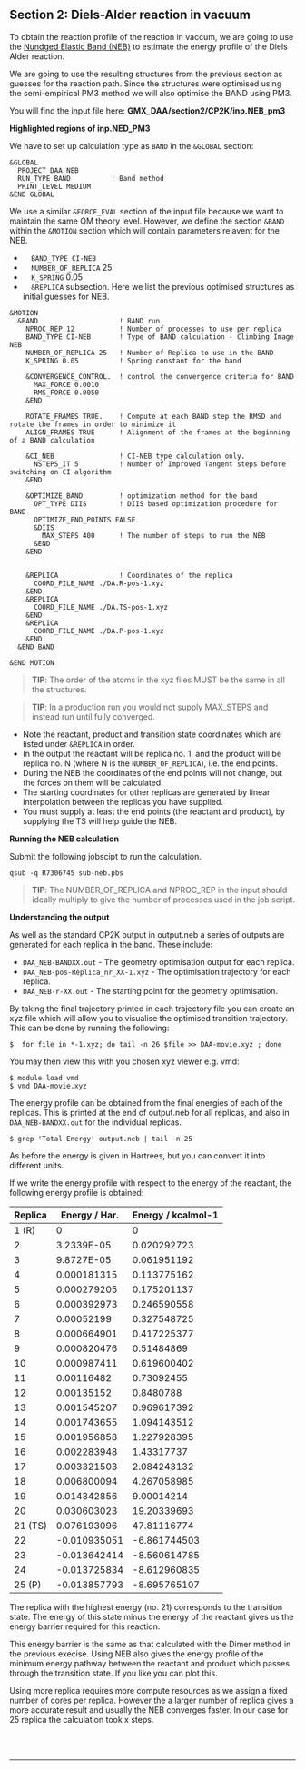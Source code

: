 ## Section 2: Diels-Alder reaction in vacuum

To obtain the reaction profile of the reaction in vaccum, we are going to use the [Nundged Elastic Band (NEB)](https://theory.cm.utexas.edu/henkelman/pubs/jonsson98_385.pdf) to estimate the energy profile of the Diels Alder reaction. 

We are going to use the resulting structures from the previous section as guesses for the reaction path. Since the structures were optimised using the semi-empirical PM3 method we will also optimise the BAND using PM3. 

You will find the input file here: **GMX_DAA/section2/CP2K/inp.NEB_pm3**

**Highlighted regions of inp.NED_PM3**

We have to set up calculation type as `BAND` in the `&GLOBAL` section:

```
&GLOBAL
  PROJECT DAA_NEB
  RUN_TYPE BAND          ! Band method
  PRINT_LEVEL MEDIUM
&END GLOBAL
```

We use a similar `&FORCE_EVAL` section of the input file because we want to maintain the same QM theory level.
However, we define the section `&BAND` within the `&MOTION` section which will contain parameters relavent for the NEB. 

- `  BAND_TYPE CI-NEB`
- `  NUMBER_OF_REPLICA` 25
- `  K_SPRING` 0.05
- `  &REPLICA` subsection. Here we list the previous optimised structures as initial guesses for NEB.


```
&MOTION
  &BAND                    ! BAND run
    NPROC_REP 12           ! Number of processes to use per replica
    BAND_TYPE CI-NEB       ! Type of BAND calculation - Climbing Image NEB
    NUMBER_OF_REPLICA 25   ! Number of Replica to use in the BAND
    K_SPRING 0.05          ! Spring constant for the band
    
    &CONVERGENCE_CONTROL.  ! control the convergence criteria for BAND
      MAX_FORCE 0.0010
      RMS_FORCE 0.0050
    &END
    
    ROTATE_FRAMES TRUE.    ! Compute at each BAND step the RMSD and rotate the frames in order to minimize it
    ALIGN_FRAMES TRUE      ! Alignment of the frames at the beginning of a BAND calculation
    
    &CI_NEB                ! CI-NEB type calculation only.
      NSTEPS_IT 5          ! Number of Improved Tangent steps before switching on CI algorithm
    &END
    
    &OPTIMIZE_BAND         ! optimization method for the band 
      OPT_TYPE DIIS        ! DIIS based optimization procedure for BAND
      OPTIMIZE_END_POINTS FALSE
      &DIIS
        MAX_STEPS 400      ! The number of steps to run the NEB
      &END
    &END


    &REPLICA               ! Coordinates of the replica
      COORD_FILE_NAME ./DA.R-pos-1.xyz
    &END
    &REPLICA
      COORD_FILE_NAME ./DA.TS-pos-1.xyz
    &END
    &REPLICA
      COORD_FILE_NAME ./DA.P-pos-1.xyz
    &END
  &END BAND

&END MOTION
```

> **TIP**: The order of the atoms in the xyz files MUST be the same in all the structures. 

> **TIP**: In a production run you would not supply MAX_STEPS and instead run until fully converged.

- Note the reactant, product and transition state coordinates which are listed under `&REPLICA` in order. 
- In the output the reactant will be replica no. 1, and the product will be replica no. N (where N is the `NUMBER_OF_REPLICA`), i.e. the end points. 
- During the NEB the coordinates of the end points will not change, but the forces on them will be calculated.
- The starting coordinates for other replicas are generated by linear interpolation between the replicas you have supplied.
- You must supply at least the end points (the reactant and product), by supplying the TS will help guide the NEB.

**Running the NEB calculation**

Submit the following jobscipt to run the calculation.

```
qsub -q R7306745 sub-neb.pbs
```

> **TIP**: The NUMBER_OF_REPLICA and NPROC_REP in the input should ideally multiply to give the number of processes used in the job script.


**Understanding the output**


As well as the standard CP2K output in output.neb a series of outputs are generated for each replica in the band. These include:

- ``DAA_NEB-BANDXX.out`` - The geometry optimisation output for each replica.
- ``DAA_NEB-pos-Replica_nr_XX-1.xyz`` - The optimisation trajectory for each replica.
- ``DAA_NEB-r-XX.out`` - The starting point for the geometry optimisation.

By taking the final trajectory printed in each trajectory 
file  you can create an xyz file which will allow you to visualise the optimised transition trajectory.
This can be done by running the following:

```
$  for file in *-1.xyz; do tail -n 26 $file >> DAA-movie.xyz ; done
```
You may then view this with you chosen xyz viewer e.g. vmd:

```
$ module load vmd
$ vmd DAA-movie.xyz
```
The energy profile can be obtained from the final energies of each of the replicas.
This is printed at the end of output.neb for all replicas, and also in ``DAA_NEB-BANDXX.out`` for the individual replicas.

```
$ grep 'Total Energy' output.neb | tail -n 25
```

As before the energy is given in Hartrees, but you can convert it into different units.

If we write the energy profile with respect to the energy of the reactant, the following energy profile is obtained:



Replica  |  Energy / Har. | Energy / kcalmol-1
------------ | ------------- | ----------
1 (R)	|	0	|	0
2	|	3.2339E-05	|	0.020292723
3	|	9.8727E-05	|	0.061951192
4	|	0.000181315	|	0.113775162
5	|	0.000279205	|	0.175201137
6	|	0.000392973	|	0.246590558
7	|	0.00052199	|	0.327548725
8	|	0.000664901	|	0.417225377
9	|	0.000820476	|	0.51484869
10	|	0.000987411	|	0.619600402
11	|	0.00116482	|	0.73092455
12	|	0.00135152	|	0.8480788
13	|	0.001545207	|	0.969617392
14	|	0.001743655	|	1.094143512
15	|	0.001956858	|	1.227928395
16	|	0.002283948	|	1.43317737
17	|	0.003321503	|	2.084243132
18	|	0.006800094	|	4.267058985
19	|	0.014342856	|	9.00014214
20	|	0.030603023	|	19.20339693
21 (TS)	|	0.076193096	|	47.81116774
22	|	-0.010935051	|	-6.861744503
23	|	-0.013642414	|	-8.560614785
24	|	-0.013725834	|	-8.612960835
25 (P)	|	-0.013857793	|	-8.695765107


The replica with the highest energy (no. 21) corresponds to the transition state.
The energy of this state minus the energy of the reactant gives us the energy barrier
required for this reaction.

This energy barrier is the same as that calculated with the Dimer method in the previous execise.
Using NEB also gives the energy profile of the minimum energy pathway between the
reactant and product which passes through the transition state. If you like you
can plot this.

Using more replica requires more compute resources as we assign a fixed number of cores per replica.
However the a larger number of replica gives a more accurate result and usually the NEB
converges faster. In our case for 25 replica the calculation took x steps.




<br/><br/>

---